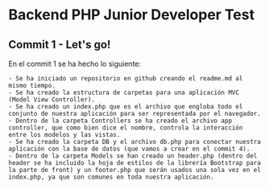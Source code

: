 # Backend PHP Junior Developer Test

## Commit 1 - Let's go!

En el commit 1 se ha hecho lo siguiente:

    - Se ha iniciado un repositorio en github creando el readme.md al mismo tiempo.
    - Se ha creado la estructura de carpetas para una aplicación MVC (Model View Controller).
    - Se ha creado un index.php que es el archivo que engloba todo el conjunto de nuestra aplicación para ser representada por el navegador.
    - Dentro de la carpeta Controllers se ha creado el archivo app controller, que como bien dice el nombre, controla la interacción entre los modelos y las vistas.
    - Se ha creado la carpeta DB y el archivo db.php para conectar nuestra aplicación con la base de datos (que vamos a crear en el commit 4).
    - Dentro de la carpeta Models se han creado un header.php (dentro del header se ha incluido la hoja de estilos de la librería Bootstrap para la parte de front) y un footer.php que serán usados una sola vez en el index.php, ya que son comunes en toda nuestra aplicación.
